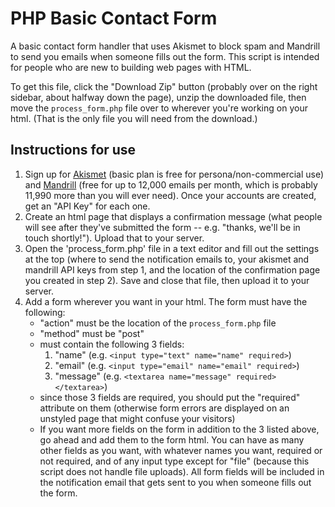 # PHP Basic Contact Form
A basic contact form handler that uses Akismet to block spam and Mandrill to send you emails when someone fills out the form. This script is intended for people who are new to building web pages with HTML.

To get this file, click the "Download Zip" button (probably over on the right sidebar, about halfway down the page), unzip the downloaded file, then move the `process_form.php` file over to wherever you're working on your html. (That is the only file you will need from the download.)

## Instructions for use
1. Sign up for [Akismet](https://akismet.com/plans/) (basic plan is free for persona/non-commercial use) and [Mandrill](https://mandrill.com/signup/) (free for up to 12,000 emails per month, which is probably 11,990 more than you will ever need). Once your accounts are created, get an "API Key" for each one.
2. Create an html page that displays a confirmation message (what people will see after they've submitted the form -- e.g. "thanks, we'll be in touch shortly!"). Upload that to your server.
3. Open the 'process_form.php' file in a text editor and fill out the settings at the top (where to send the notification emails to, your akismet and mandrill API keys from step 1, and the location of the confirmation page you created in step 2). Save and close that file, then upload it to your server.
4. Add a form wherever you want in your html. The form must have the following:
    * "action" must be the location of the `process_form.php` file
    * "method" must be "post"
    * must contain the following 3 fields:
        1. "name" (e.g. `<input type="text" name="name" required>`)
        2. "email" (e.g. `<input type="email" name="email" required>`)
        3. "message" (e.g. `<textarea name="message" required></textarea>`)
    * since those 3 fields are required, you should put the "required" attribute on them (otherwise form errors are displayed on an unstyled page that might confuse your visitors)
    * If you want more fields on the form in addition to the 3 listed above, go ahead and add them to the form html. You can have as many other fields as you want, with whatever names you want, required or not required, and of any input type except for "file" (because this script does not handle file uploads). All form fields will be included in the notification email that gets sent to you when someone fills out the form.
